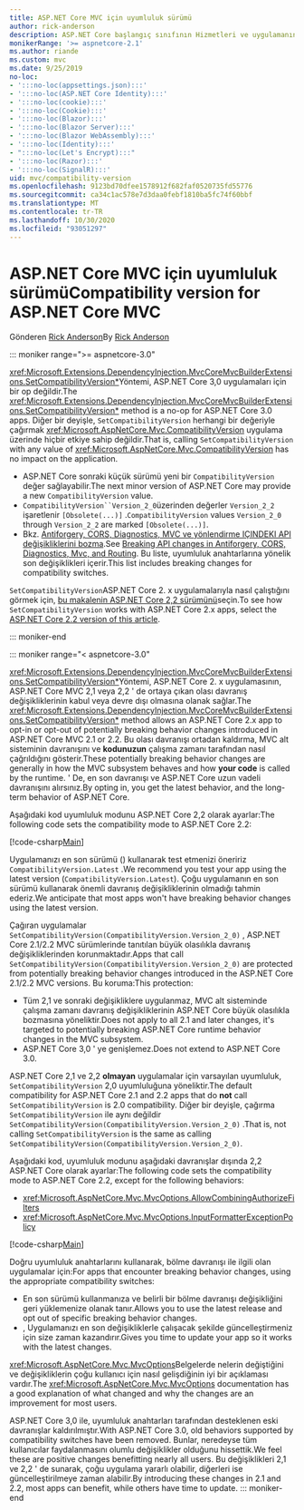 ```yaml
---
title: ASP.NET Core MVC için uyumluluk sürümü
author: rick-anderson
description: ASP.NET Core başlangıç sınıfının Hizmetleri ve uygulamanın istek ardışık düzenini nasıl yapılandırdığını öğrenin.
monikerRange: '>= aspnetcore-2.1'
ms.author: riande
ms.custom: mvc
ms.date: 9/25/2019
no-loc:
- ':::no-loc(appsettings.json):::'
- ':::no-loc(ASP.NET Core Identity):::'
- ':::no-loc(cookie):::'
- ':::no-loc(Cookie):::'
- ':::no-loc(Blazor):::'
- ':::no-loc(Blazor Server):::'
- ':::no-loc(Blazor WebAssembly):::'
- ':::no-loc(Identity):::'
- ":::no-loc(Let's Encrypt):::"
- ':::no-loc(Razor):::'
- ':::no-loc(SignalR):::'
uid: mvc/compatibility-version
ms.openlocfilehash: 9123bd70dfee1578912f682faf0520735fd55776
ms.sourcegitcommit: ca34c1ac578e7d3daa0febf1810ba5fc74f60bbf
ms.translationtype: MT
ms.contentlocale: tr-TR
ms.lasthandoff: 10/30/2020
ms.locfileid: "93051297"
---
```

# <a name="compatibility-version-for-aspnet-core-mvc"></a><span data-ttu-id="f9f8d-103">ASP.NET Core MVC için uyumluluk sürümü</span><span class="sxs-lookup"><span data-stu-id="f9f8d-103">Compatibility version for ASP.NET Core MVC</span></span>

<span data-ttu-id="f9f8d-104">Gönderen [Rick Anderson](https://twitter.com/RickAndMSFT)</span><span class="sxs-lookup"><span data-stu-id="f9f8d-104">By [Rick Anderson](https://twitter.com/RickAndMSFT)</span></span>

::: moniker range=">= aspnetcore-3.0"

<span data-ttu-id="f9f8d-105"><xref:Microsoft.Extensions.DependencyInjection.MvcCoreMvcBuilderExtensions.SetCompatibilityVersion*>Yöntemi, ASP.NET Core 3,0 uygulamaları için bir op değildir.</span><span class="sxs-lookup"><span data-stu-id="f9f8d-105">The <xref:Microsoft.Extensions.DependencyInjection.MvcCoreMvcBuilderExtensions.SetCompatibilityVersion*> method is a no-op for ASP.NET Core 3.0 apps.</span></span> <span data-ttu-id="f9f8d-106">Diğer bir deyişle, `SetCompatibilityVersion` herhangi bir değeriyle çağırmak <xref:Microsoft.AspNetCore.Mvc.CompatibilityVersion> uygulama üzerinde hiçbir etkiye sahip değildir.</span><span class="sxs-lookup"><span data-stu-id="f9f8d-106">That is, calling `SetCompatibilityVersion` with any value of <xref:Microsoft.AspNetCore.Mvc.CompatibilityVersion> has no impact on the application.</span></span>

* <span data-ttu-id="f9f8d-107">ASP.NET Core sonraki küçük sürümü yeni bir `CompatibilityVersion` değer sağlayabilir.</span><span class="sxs-lookup"><span data-stu-id="f9f8d-107">The next minor version of ASP.NET Core may provide a new `CompatibilityVersion` value.</span></span>
* <span data-ttu-id="f9f8d-108">`CompatibilityVersion``Version_2_0`üzerinden değerler `Version_2_2` işaretlenir `[Obsolete(...)]` .</span><span class="sxs-lookup"><span data-stu-id="f9f8d-108">`CompatibilityVersion` values `Version_2_0` through `Version_2_2` are marked `[Obsolete(...)]`.</span></span>
* <span data-ttu-id="f9f8d-109">Bkz. [Antiforgery, CORS, Diagnostics, MVC ve yönlendirme IÇINDEKI API değişikliklerini bozma](https://github.com/aspnet/Announcements/issues/387).</span><span class="sxs-lookup"><span data-stu-id="f9f8d-109">See [Breaking API changes in Antiforgery, CORS, Diagnostics, Mvc, and Routing](https://github.com/aspnet/Announcements/issues/387).</span></span> <span data-ttu-id="f9f8d-110">Bu liste, uyumluluk anahtarlarına yönelik son değişiklikleri içerir.</span><span class="sxs-lookup"><span data-stu-id="f9f8d-110">This list includes breaking changes for compatibility switches.</span></span>

<span data-ttu-id="f9f8d-111">`SetCompatibilityVersion`ASP.NET Core 2. x uygulamalarıyla nasıl çalıştığını görmek için, [bu makalenin ASP.NET Core 2,2 sürümünü](?view=aspnetcore-2.2)seçin.</span><span class="sxs-lookup"><span data-stu-id="f9f8d-111">To see how `SetCompatibilityVersion` works with ASP.NET Core 2.x apps, select the [ASP.NET Core 2.2 version of this article](?view=aspnetcore-2.2).</span></span>

::: moniker-end

::: moniker range="< aspnetcore-3.0"

<span data-ttu-id="f9f8d-112"><xref:Microsoft.Extensions.DependencyInjection.MvcCoreMvcBuilderExtensions.SetCompatibilityVersion*>Yöntemi, ASP.NET Core 2. x uygulamasının, ASP.NET Core MVC 2,1 veya 2,2 ' de ortaya çıkan olası davranış değişikliklerinin kabul veya devre dışı olmasına olanak sağlar.</span><span class="sxs-lookup"><span data-stu-id="f9f8d-112">The <xref:Microsoft.Extensions.DependencyInjection.MvcCoreMvcBuilderExtensions.SetCompatibilityVersion*> method allows an ASP.NET Core 2.x app to opt-in or opt-out of potentially breaking behavior changes introduced in ASP.NET Core MVC 2.1 or 2.2.</span></span> <span data-ttu-id="f9f8d-113">Bu olası davranışı ortadan kaldırma, MVC alt sisteminin davranışını ve **kodunuzun** çalışma zamanı tarafından nasıl çağrıldığını gösterir.</span><span class="sxs-lookup"><span data-stu-id="f9f8d-113">These potentially breaking behavior changes are generally in how the MVC subsystem behaves and how **your code** is called by the runtime.</span></span> <span data-ttu-id="f9f8d-114">' De, en son davranışı ve ASP.NET Core uzun vadeli davranışını alırsınız.</span><span class="sxs-lookup"><span data-stu-id="f9f8d-114">By opting in, you get the latest behavior, and the long-term behavior of ASP.NET Core.</span></span>

<span data-ttu-id="f9f8d-115">Aşağıdaki kod uyumluluk modunu ASP.NET Core 2,2 olarak ayarlar:</span><span class="sxs-lookup"><span data-stu-id="f9f8d-115">The following code sets the compatibility mode to ASP.NET Core 2.2:</span></span>

[!code-csharp[Main](compatibility-version/samples/2.x/CompatibilityVersionSample/Startup.cs?name=snippet1)]

<span data-ttu-id="f9f8d-116">Uygulamanızı en son sürümü () kullanarak test etmenizi öneririz `CompatibilityVersion.Latest` .</span><span class="sxs-lookup"><span data-stu-id="f9f8d-116">We recommend you test your app using the latest version (`CompatibilityVersion.Latest`).</span></span> <span data-ttu-id="f9f8d-117">Çoğu uygulamanın en son sürümü kullanarak önemli davranış değişikliklerinin olmadığı tahmin ederiz.</span><span class="sxs-lookup"><span data-stu-id="f9f8d-117">We anticipate that most apps won't have breaking behavior changes using the latest version.</span></span>

<span data-ttu-id="f9f8d-118">Çağıran uygulamalar `SetCompatibilityVersion(CompatibilityVersion.Version_2_0)` , ASP.NET Core 2.1/2.2 MVC sürümlerinde tanıtılan büyük olasılıkla davranış değişikliklerinden korunmaktadır.</span><span class="sxs-lookup"><span data-stu-id="f9f8d-118">Apps that call `SetCompatibilityVersion(CompatibilityVersion.Version_2_0)` are protected from potentially breaking behavior changes introduced in the ASP.NET Core 2.1/2.2 MVC versions.</span></span> <span data-ttu-id="f9f8d-119">Bu koruma:</span><span class="sxs-lookup"><span data-stu-id="f9f8d-119">This protection:</span></span>

* <span data-ttu-id="f9f8d-120">Tüm 2,1 ve sonraki değişikliklere uygulanmaz, MVC alt sisteminde çalışma zamanı davranış değişikliklerinin ASP.NET Core büyük olasılıkla bozmasına yöneliktir.</span><span class="sxs-lookup"><span data-stu-id="f9f8d-120">Does not apply to all 2.1 and later changes, it's targeted to potentially breaking ASP.NET Core runtime behavior changes in the MVC subsystem.</span></span>
* <span data-ttu-id="f9f8d-121">ASP.NET Core 3,0 ' ye genişlemez.</span><span class="sxs-lookup"><span data-stu-id="f9f8d-121">Does not extend to ASP.NET Core 3.0.</span></span>

<span data-ttu-id="f9f8d-122">ASP.NET Core 2,1 ve 2,2 **olmayan** uygulamalar için varsayılan uyumluluk, `SetCompatibilityVersion` 2,0 uyumluluğuna yöneliktir.</span><span class="sxs-lookup"><span data-stu-id="f9f8d-122">The default compatibility for ASP.NET Core 2.1 and 2.2 apps that do **not** call `SetCompatibilityVersion` is 2.0 compatibility.</span></span> <span data-ttu-id="f9f8d-123">Diğer bir deyişle, çağırma `SetCompatibilityVersion` ile aynı değildir `SetCompatibilityVersion(CompatibilityVersion.Version_2_0)` .</span><span class="sxs-lookup"><span data-stu-id="f9f8d-123">That is, not calling `SetCompatibilityVersion` is the same as calling `SetCompatibilityVersion(CompatibilityVersion.Version_2_0)`.</span></span>

<span data-ttu-id="f9f8d-124">Aşağıdaki kod, uyumluluk modunu aşağıdaki davranışlar dışında 2,2 ASP.NET Core olarak ayarlar:</span><span class="sxs-lookup"><span data-stu-id="f9f8d-124">The following code sets the compatibility mode to ASP.NET Core 2.2, except for the following behaviors:</span></span>

* <xref:Microsoft.AspNetCore.Mvc.MvcOptions.AllowCombiningAuthorizeFilters>
* <xref:Microsoft.AspNetCore.Mvc.MvcOptions.InputFormatterExceptionPolicy>

[!code-csharp[Main](compatibility-version/samples/2.x/CompatibilityVersionSample/Startup2.cs?name=snippet1)]

<span data-ttu-id="f9f8d-125">Doğru uyumluluk anahtarlarını kullanarak, bölme davranışı ile ilgili olan uygulamalar için:</span><span class="sxs-lookup"><span data-stu-id="f9f8d-125">For apps that encounter breaking behavior changes, using the appropriate compatibility switches:</span></span>

* <span data-ttu-id="f9f8d-126">En son sürümü kullanmanıza ve belirli bir bölme davranışı değişikliğini geri yüklemenize olanak tanır.</span><span class="sxs-lookup"><span data-stu-id="f9f8d-126">Allows you to use the latest release and opt out of specific breaking behavior changes.</span></span>
* <span data-ttu-id="f9f8d-127">, Uygulamanızı en son değişikliklerle çalışacak şekilde güncelleştirmeniz için size zaman kazandırır.</span><span class="sxs-lookup"><span data-stu-id="f9f8d-127">Gives you time to update your app so it works with the latest changes.</span></span>

<span data-ttu-id="f9f8d-128"><xref:Microsoft.AspNetCore.Mvc.MvcOptions>Belgelerde nelerin değiştiğini ve değişikliklerin çoğu kullanıcı için nasıl gelişdiğinin iyi bir açıklaması vardır.</span><span class="sxs-lookup"><span data-stu-id="f9f8d-128">The <xref:Microsoft.AspNetCore.Mvc.MvcOptions> documentation has a good explanation of what changed and why the changes are an improvement for most users.</span></span>

<span data-ttu-id="f9f8d-129">ASP.NET Core 3,0 ile, uyumluluk anahtarları tarafından desteklenen eski davranışlar kaldırılmıştır.</span><span class="sxs-lookup"><span data-stu-id="f9f8d-129">With ASP.NET Core 3.0, old behaviors supported by compatibility switches have been removed.</span></span> <span data-ttu-id="f9f8d-130">Bunlar, neredeyse tüm kullanıcılar faydalanmasını olumlu değişiklikler olduğunu hissettik.</span><span class="sxs-lookup"><span data-stu-id="f9f8d-130">We feel these are positive changes benefitting nearly all users.</span></span> <span data-ttu-id="f9f8d-131">Bu değişiklikleri 2,1 ve 2,2 ' de sunarak, çoğu uygulama yararlı olabilir, diğerleri ise güncelleştirilmeye zaman alabilir.</span><span class="sxs-lookup"><span data-stu-id="f9f8d-131">By introducing these changes in 2.1 and 2.2, most apps can benefit, while others have time to update.</span></span>
::: moniker-end